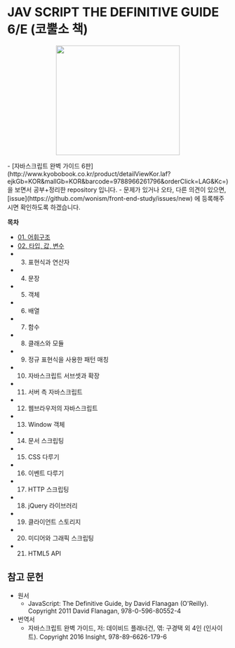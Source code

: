 # JAV SCRIPT THE DEFINITIVE GUIDE 6/E (코뿔소 책)
<p align="center">
  <img width="282" height="250" src="https://github.com/wonism/front-end-study/blob/master/jsguide/img/book-front.jpg">
</p>
- [자바스크립트 완벽 가이드 6판](http://www.kyobobook.co.kr/product/detailViewKor.laf?ejkGb=KOR&mallGb=KOR&barcode=9788966261796&orderClick=LAG&Kc=) 을 보면서 공부+정리한 repository 입니다.
- 문제가 있거나 오타, 다른 의견이 있으면, [issue](https://github.com/wonism/front-end-study/issues/new) 에 등록해주시면 확인하도록 하겠습니다.

__목차__
- [01. 어휘구조](https://github.com/wonism/front-end-study/tree/master/jsguide/01.%EC%96%B4%ED%9C%98%EA%B5%AC%EC%A1%B0)
- [02. 타입, 값, 변수](https://github.com/wonism/front-end-study/tree/master/jsguide/02.%ED%83%80%EC%9E%85%2C%EA%B0%92%2C%EB%B3%80%EC%88%98)
- 03. 표현식과 연산자
- 04. 문장
- 05. 객체
- 06. 배열
- 07. 함수
- 08. 클래스와 모듈
- 09. 정규 표현식을 사용한 패턴 매칭
- 10. 자바스크립트 서브셋과 확장
- 11. 서버 측 자바스크립트
- 12. 웹브라우저의 자바스크립트
- 13. Window 객체
- 14. 문서 스크립팅
- 15. CSS 다루기
- 16. 이벤트 다루기
- 17. HTTP 스크립팅
- 18. jQuery 라이브러리
- 19. 클라이언트 스토리지
- 20. 미디어와 그래픽 스크립팅
- 21. HTML5 API

## 참고 문헌
- 원서
  - JavaScript: The Definitive Guide, by David Flanagan (O'Reilly). Copyright 2011 David Flanagan, 978-0-596-80552-4
- 번역서
  - 자바스크립트 완벽 가이드, 저: 데이비드 플래너건, 엮: 구경택 외 4인 (인사이트). Copyright 2016 Insight, 978-89-6626-179-6

